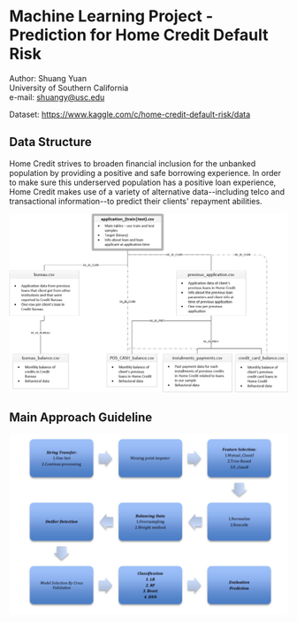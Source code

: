 # Machine Learning Project - Prediction for Home Credit Default Risk
Author: Shuang Yuan  
University of Southern California  
e-mail: shuangy@usc.edu  

Dataset: https://www.kaggle.com/c/home-credit-default-risk/data

## Data Structure
Home Credit strives to broaden financial inclusion for the unbanked population by providing a positive and safe borrowing experience. In order to make sure this underserved population has a positive loan experience, Home Credit makes use of a variety of alternative data--including telco and transactional information--to predict their clients' repayment abilities.  

![alt](https://github.com/Shaw9575/Machine_learning_banking_project/blob/master/source/home_credit.png?raw=true)

## Main Approach Guideline
![alt](https://github.com/Shaw9575/Machine_learning_banking_project/blob/master/source/WechatIMG328.jpeg?raw=true)

